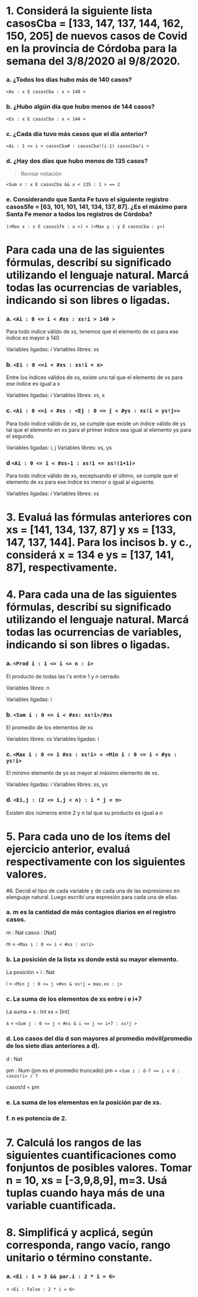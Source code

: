 # 1. Considerá la siguiente lista casosCba = [133, 147, 137, 144, 162, 150, 205] de nuevos casos de Covid en la provincia de Córdoba para la semana del 3/8/2020 al 9/8/2020.

### a. ¿Todos los días hubo más de 140 casos?

```noop
<Ax : x E casosCba : x > 140 >
```

### b. ¿Hubo algún día que hubo menos de 144 casos?

```noop
<Ex : x E casosCba : x < 144 >
```


### c. ¿Cada día tuvo más casos que el día anterior?

```noop
<Ai : 1 <= i < casosCba# : casosCba!(i-1) casosCba!i >
```

### d. ¿Hay dos días que hubo menos de 135 casos?


> Revisar notación
```noop
<Sum x : x E casosCba && x < 135 : 1 > == 2
```

### e. Considerando que Santa Fe tuvo el siguiente registro casosSfe = [63, 101, 101, 141, 134, 137, 87]. ¿Es el máximo para Santa Fe menor a todos los registros de Córdoba?

```noop
(<Max x : x E casosSfe : x >) < (<Max y : y E casosCba : y>)
```

# Para cada una de las siguientes fórmulas, describí su significado utilizando el lenguaje natural. Marcá todas las ocurrencias de variables, indicando si son libres o ligadas.

### a. `<Ai : 0 <= i < #xs : xs!i > 140 >`
Para todo índice válido de xs, tenemos que el elemento de xs para ese índice es mayor a 140

Variables ligadas: i
Variables libres: xs

### b. `<Ei : 0 <=i < #xs : xs!i = x>`

Entre los índices válidos de xs, existe uno tal que el elemento de xs para ese índice es igual a x

Variables ligadas: i
Variables libres: xs, x

### c. `<Ai : 0 <=i < #xs : <Ej : 0 <= j < #ys : xs!i = ys!j>>`

Para todo índice válido de xs, se cumple que existe un índice válido de ys tal que el elemento en xs para el primer índice sea igual al elemento ys para el segundo.

Variables ligadas: i, j
Variables libres: xs, ys

### d `<Ai : 0 <= i < #xs-1 : xs!i <= xs!(i+1)>`

Para todo índice válido de xs, exceptuando el último, se cumple que el elemento de xs para ese índice es menor o igual al siguiente.

Variables ligadas: i
Variables libres: xs

# 3. Evaluá las fórmulas anteriores con xs = [141, 134, 137, 87] y xs = [133, 147, 137, 144]. Para los incisos b. y c., considerá x = 134 e ys = [137, 141, 87], respectivamente.

# 4. Para cada una de las siguientes fórmulas, describí su significado utilizando el lenguaje natural. Marcá todas las ocurrencias de variables, indicando si son libres o ligadas.

### a. `<Prod i : 1 <= i <= n : i>`

El producto de todas las i's entre 1 y n cerrado.

Variables libres: n

Variables ligadas: i

### b. `<Sum i : 0 <= i < #xs: xs!i>/#xs`

El promedio de los elementos de xs 

Variables libres: xs
Variables ligadas: i

### c. `<Max i : 0 <= i #xs : xs!i> < <Min i : 0 <= i < #ys : ys!i>`

El mínimo elemento de ys es mayor al máximo elemento de xs.

Variables ligadas: i
Variables libres: xs, ys

### d. `<Ei,j : (2 <= i,j < n) : i * j = n>`

Existen dos números entre 2 y n tal que su producto es igual a n

# 5. Para cada uno de los ítems del ejercicio anterior, evaluá respectivamente con los siguientes valores.

#6. Decidí el tipo de cada variable y de cada una de las expresiones en elenguaje natural. Luego escribí una expresión para cada una de ellas.

### a. m es la cantidad de más contagios diarios en el registro casos.

m : Nat
casos : [Nat]

m = `<Max i : 0 <= i < #xs : xs!i>` 

### b. La posición de la lista xs donde está su mayor elemento. 

La posición = i : Nat

i = `<Min j : 0 <= j <#xs & xs!j = max.xs : j>`
<Max i : i sea indice : i>

### c. La suma de los elementos de xs entre i e i+7

La suma = s : Int
xs = [Int]

s = `<Sum j : 0 <= j < #xs & i <= j <= i+7 : xs!j >`

### d. Los casos del día d son mayores al promedio móvil(promedio de los siete días anteriores a d).

d : Nat

pm : Num (pm es el promedio truncado)
pm = `<Sum i : d-7 <= i < d : casos!i> / 7`

casos!d < pm

### e. La suma de los elementos en la posición par de xs.
### f. n es potencia de 2.

# 7. Calculá los rangos de las siguientes cuantificaciones como fonjuntos de posibles valores. Tomar n = 10, xs = [-3,9,8,9], m=3. Usá tuplas cuando haya más de una variable cuantificada. 

# 8. Simplificá y acplicá, según corresponda, rango vacío, rango unitario o término constante.

### a. `<Ei : i = 3 && par.i : 2 * i = 6>`
= `<Ei : False : 2 * i = 6>`

